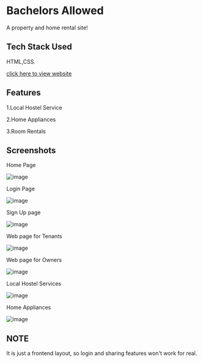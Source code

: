
# Bachelors Allowed
A property and home rental site!

## Tech Stack Used
HTML,CSS.


[click here to view website](https://chidhvilastanay.github.io/webkrithi_cicada_3301/index.html)

## Features
1.Local Hostel Service

2.Home Appliances

3.Room Rentals



 ## Screenshots
Home Page

 ![image](https://user-images.githubusercontent.com/85628776/125086682-7c291100-e0e9-11eb-8895-fce0ed81f66a.png)
 
Login Page


 ![image](https://user-images.githubusercontent.com/85628776/125086821-99f67600-e0e9-11eb-899b-8f5e6f79c60e.png)

Sign Up page

![image](https://user-images.githubusercontent.com/85628776/125086947-b692ae00-e0e9-11eb-98d5-f233f6e1c4d5.png)

Web page for Tenants

![image](https://user-images.githubusercontent.com/85628776/125089921-6832de80-e0ec-11eb-8a31-3ece092f9c46.png)

Web page for Owners

![image](https://user-images.githubusercontent.com/85628776/125090222-bfd14a00-e0ec-11eb-8432-34674d050638.png)

Local Hostel Services

![image](https://user-images.githubusercontent.com/85628776/125091121-c1e7d880-e0ed-11eb-8e0e-49ed12a3b029.png)

Home Appliances

![image](https://user-images.githubusercontent.com/85628776/125091227-db892000-e0ed-11eb-8875-0aeafcd662c6.png)


## NOTE
It is just a frontend layout, so login and sharing features won't work for real.






